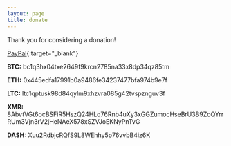 ```yaml
---
layout: page
title: donate
---
```


Thank you for considering a donation!

[PayPal](https://paypal.me/kleocappuccino){:target="_blank"}

**BTC:** bc1q3hx04txe2649f9krcn2785na33x8dp34qz85tm

**ETH:** 0x445edfa17991b0a9486fe34237477bfa974b9e7f

**LTC:** ltc1qptusk98d84qylm9xhzvra085g42tvspznguv3f

**XMR:** 8AbvtVGt6ocBSFiR5HszQ24HLq76Rnb4uXy3xGGZumocHseBrU3B9ZoQYrrRUm3Vjn3rV2jHeNAeX578xSZVJoEKNyPnTvG

**DASH:** Xuu2RdbjcRQfS9L8WEhhy5p76vvbB4iz6K

